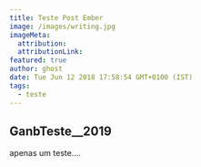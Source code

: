 ```yaml
---
title: Teste Post Ember
image: /images/writing.jpg
imageMeta:
  attribution:
  attributionLink:
featured: true
author: ghost
date: Tue Jun 12 2018 17:58:54 GMT+0100 (IST)
tags:
  - teste
---
```


## GanbTeste__2019

apenas um teste....